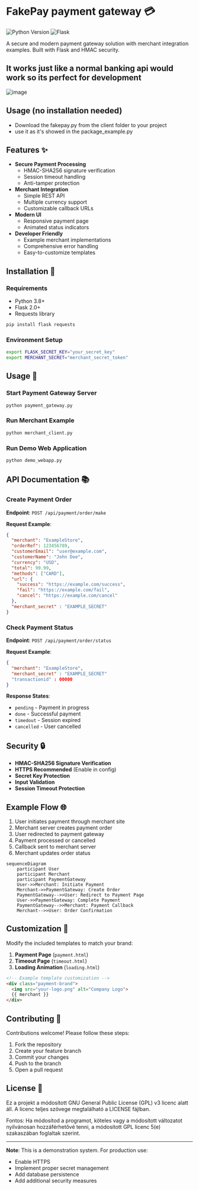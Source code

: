 # FakePay payment gateway 💳

![Python Version](https://img.shields.io/badge/python-3.8%2B-blue)
![Flask](https://img.shields.io/badge/Flask-2.0%2B-lightgrey)

A secure and modern payment gateway solution with merchant integration examples. Built with Flask and HMAC security.

## It works just like a normal banking api would work so its perfect for development

![image](https://github.com/user-attachments/assets/53092621-8c97-43f3-b6e2-5b9d56be1620)

## Usage (no installation needed)
- Download the fakepay.py from the client folder to your project
- use it as it's showed in the package_example.py



## Features ✨

- **Secure Payment Processing**
  - HMAC-SHA256 signature verification
  - Session timeout handling
  - Anti-tamper protection
- **Merchant Integration**
  - Simple REST API
  - Multiple currency support
  - Customizable callback URLs
- **Modern UI**
  - Responsive payment page
  - Animated status indicators
- **Developer Friendly**
  - Example merchant implementations
  - Comprehensive error handling
  - Easy-to-customize templates

## Installation 🚀

### Requirements
- Python 3.8+
- Flask 2.0+
- Requests library

```bash
pip install flask requests
```

### Environment Setup
```bash
export FLASK_SECRET_KEY="your_secret_key"
export MERCHANT_SECRET="merchant_secret_token"
```

## Usage 📖

### Start Payment Gateway Server
```bash
python payment_gateway.py
```

### Run Merchant Example
```bash
python merchant_client.py
```

### Run Demo Web Application
```bash
python demo_webapp.py
```

## API Documentation 📚

### Create Payment Order
**Endpoint**: `POST /api/payment/order/make`

**Request Example**:
```json
{
  "merchant": "ExampleStore",
  "orderRef": 123456789,
  "customerEmail": "user@example.com",
  "customerName": "John Doe",
  "currency": "USD",
  "total": 99.99,
  "methods": ["CARD"],
  "url": {
    "success": "https://example.com/success",
    "fail": "https://example.com/fail",
    "cancel": "https://example.com/cancel"
  },
  "merchant_secret" : "EXAMPLE_SECRET"
}
```

### Check Payment Status
**Endpoint**: `POST /api/payment/order/status`

**Request Example**:
```json
{
  "merchant": "ExampleStore",
  "merchant_secret" : "EXAMPLE_SECRET"
  "transactionid" : 00000
}
```

**Response States**:
- `pending` - Payment in progress
- `done` - Successful payment
- `timedout` - Session expired
- `cancelled` - User cancelled

## Security 🔒

- **HMAC-SHA256 Signature Verification**
- **HTTPS Recommended** (Enable in config)
- **Secret Key Protection**
- **Input Validation**
- **Session Timeout Protection**

## Example Flow 🌐

1. User initiates payment through merchant site
2. Merchant server creates payment order
3. User redirected to payment gateway
4. Payment processed or cancelled
5. Callback sent to merchant server
6. Merchant updates order status

```mermaid
sequenceDiagram
    participant User
    participant Merchant
    participant PaymentGateway
    User->>Merchant: Initiate Payment
    Merchant->>PaymentGateway: Create Order
    PaymentGateway-->>User: Redirect to Payment Page
    User->>PaymentGateway: Complete Payment
    PaymentGateway-->>Merchant: Payment Callback
    Merchant-->>User: Order Confirmation
```

## Customization 🎨

Modify the included templates to match your brand:

1. **Payment Page** (`payment.html`)
2. **Timeout Page** (`timeout.html`)
3. **Loading Animation** (`loading.html`)

```html
<!-- Example template customization -->
<div class="payment-brand">
  <img src="your-logo.png" alt="Company Logo">
  {{ merchant }}
</div>
```

## Contributing 🤝

Contributions welcome! Please follow these steps:
1. Fork the repository
2. Create your feature branch
3. Commit your changes
4. Push to the branch
5. Open a pull request

## License 📄

Ez a projekt a módosított GNU General Public License (GPL) v3 licenc alatt áll. A licenc teljes szövege megtalálható a LICENSE fájlban.

Fontos: Ha módosítod a programot, köteles vagy a módosított változatot nyilvánosan hozzáférhetővé tenni, a módosított GPL licenc 5(e) szakaszában foglaltak szerint.

---

**Note**: This is a demonstration system. For production use:
- Enable HTTPS
- Implement proper secret management
- Add database persistence
- Add additional security measures
